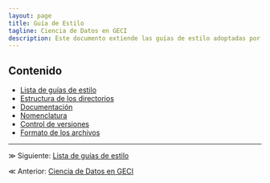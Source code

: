 ```yaml
---
layout: page
title: Guía de Estilo
tagline: Ciencia de Datos en GECI
description: Este documento extiende las guías de estilo adoptadas por el equipo de Ciencia de Datos de GECI
---
```


## Contenido

- [Lista de guías de estilo](introduccion.html)
- [Estructura de los directorios](estructura.html)
- [Documentación](documentacion.html)
- [Nomenclatura](nomenclatura.html)
- [Control de versiones](control_de_versiones.html)
- [Formato de los archivos](formato_de_archivos.html)

---

&#8811; Siguiente: [Lista de guías de estilo](introduccion.html)

&#8810; Anterior: [Ciencia de Datos en GECI](../)
